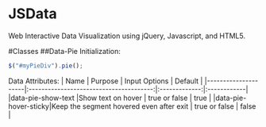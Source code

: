 JSData
======

Web Interactive Data Visualization using jQuery, Javascript, and HTML5.

#Classes
##Data-Pie
Initialization:
```javascript
$("#myPieDiv").pie();
```
Data Attributes:
| Name                | Purpose                                 | Input Options | Default     |
|---------------------|:---------------------------------------:|:-------------:|:------------|
|data-pie-show-text   |Show text on hover                       | true or false | true        |
|data-pie-hover-sticky|Keep the segment hovered even after exit | true or false | false       |
